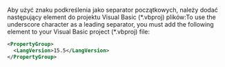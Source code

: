 
<span data-ttu-id="f116e-101">Aby użyć znaku podkreślenia jako separator początkowych, należy dodać następujący element do projektu Visual Basic (\*.vbproj) plików:</span><span class="sxs-lookup"><span data-stu-id="f116e-101">To use the underscore character as a leading separator, you must add the following element to your Visual Basic project (\*.vbproj) file:</span></span>

```xml
<PropertyGroup>
  <LangVersion>15.5</LangVersion>
</PropertyGroup>
```
